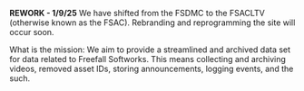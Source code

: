 **REWORK - 1/9/25**
We have shifted from the FSDMC to the FSACLTV (otherwise known as the FSAC).
Rebranding and reprogramming the site will occur soon.

What is the mission:
We aim to provide a streamlined and archived data set for data related to Freefall Softworks. This means collecting and archiving videos, removed asset IDs, storing announcements, logging events, and the such.
